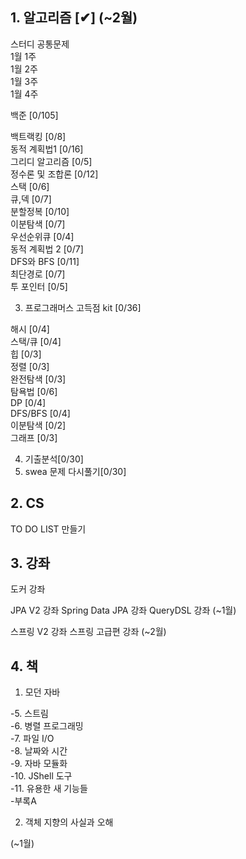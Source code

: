 ## 1. 알고리즘  [✔] (~2월)

스터디 공통문제     
1월 1주     
1월 2주     
1월 3주     
1월 4주     

백준 [0/105]

백트랙킹 [0/8]  
동적 계획법1 [0/16]     
그리디 알고리즘 [0/5]   
정수론 및 조합론 [0/12]     
스택 [0/6]      
큐,덱 [0/7]     
분할정복 [0/10]     
이분탐색 [0/7]      
우선순위큐 [0/4]        
동적 계획법 2 [0/7]     
DFS와 BFS [0/11]        
최단경로 [0/7]      
투 포인터 [0/5]     

3. 프로그래머스 고득점 kit [0/36]

해시 [0/4]      
스택/큐 [0/4]       
힙 [0/3]        
정렬 [0/3]      
완전탐색 [0/3]      
탐욕법 [0/6]        
DP [0/4]        
DFS/BFS [0/4]       
이분탐색 [0/2]      
그래프 [0/3]        

4. 기출분석[0/30]
5. swea 문제 다시풀기[0/30]

## 2. CS

TO DO LIST 만들기

## 3. 강좌

도커 강좌

JPA V2 강좌
Spring Data JPA 강좌
QueryDSL 강좌
(~1월)

스프링 V2 강좌
스프링 고급편 강좌
(~2월)

## 4. 책

1. 모던 자바

-5. 스트림      
-6. 병렬 프로그래밍     
-7. 파일 I/O        
-8. 날짜와 시간     
-9. 자바 모듈화     
-10. JShell 도구        
-11. 유용한 새 기능들       
-부록A      

2. 객체 지향의 사실과 오해

(~1월)


